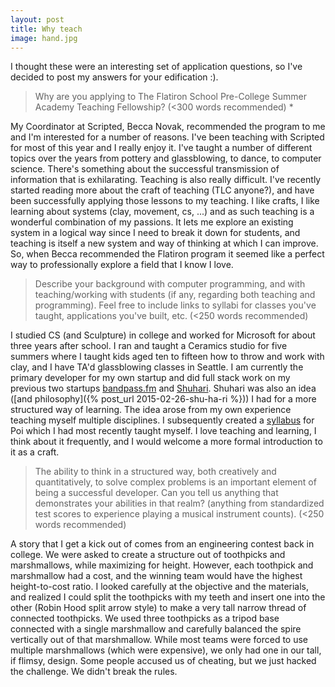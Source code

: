 ```yaml
---
layout: post
title: Why teach
image: hand.jpg
---
```


I thought these were an interesting set of application questions, so I've decided to post my answers for your edification :).

> Why are you applying to The Flatiron School Pre-College Summer Academy Teaching Fellowship? (<300 words recommended) *

My Coordinator at Scripted, Becca Novak, recommended the program to me and I'm interested for a number of reasons. I've been teaching with Scripted for most of this year and I really enjoy it. I've taught a number of different topics over the years from pottery and glassblowing, to dance, to computer science. There's something about the successful transmission of information that is exhilarating. 
Teaching is also really difficult. I've recently started reading more about the craft of teaching (TLC anyone?), and have been successfully applying those lessons to my teaching. I like crafts, I like learning about systems (clay, movement, cs, ...) and as such teaching is a wonderful combination of my passions. It lets me explore an existing system in a logical way since I need to break it down for students, and teaching is itself a new system and way of thinking at which I can improve. 
So, when Becca recommended the Flatiron program it seemed like a perfect way to professionally explore a field that I know I love.


> Describe your background with computer programming, and with teaching/working with students (if any, regarding both teaching and programming). Feel free to include links to syllabi for classes you've taught, applications you've built, etc. (<250 words recommended)

I studied CS (and Sculpture) in college and worked for Microsoft for about three years after school. I ran and taught a Ceramics studio for five summers where I taught kids aged ten to fifteen how to throw and work with clay, and I have TA'd glassblowing classes in Seattle. I am currently the primary developer for my own startup and did full stack work on my previous two startups [bandpass.fm](http://bandpass.fm) and [Shuhari](http://shuhari.io). Shuhari was also an idea ([and philosophy]({% post_url 2015-02-26-shu-ha-ri %})) I had for a more structured way of learning. The idea arose from my own experience teaching myself multiple disciplines. I subsequently created a [syllabus](http://poi.shuhari.io) for Poi which I had most recently taught myself. I love teaching and learning, I think about it frequently, and I would welcome a more formal introduction to it as a craft.


> The ability to think in a structured way, both creatively and quantitatively, to solve complex problems is an important element of being a successful developer. Can you tell us anything that demonstrates your abilities in that realm? (anything from standardized test scores to experience playing a musical instrument counts). (<250 words recommended)

A story that I get a kick out of comes from an engineering contest back in college. We were asked to create a structure out of toothpicks and marshmallows, while maximizing for height. However, each toothpick and marshmallow had a cost, and the winning team would have the highest height-to-cost ratio. 
I looked carefully at the objective and the materials, and realized I could split the toothpicks with my teeth and insert one into the other (Robin Hood split arrow style) to make a very tall narrow thread of connected toothpicks.  We used three toothpicks as a tripod base connected with a single marshmallow and carefully balanced the spire vertically out of that marshmallow. While most teams were forced to use multiple marshmallows (which were expensive), we only had one in our tall, if flimsy, design.
Some people accused us of cheating, but we just hacked the challenge. We didn't break the rules.